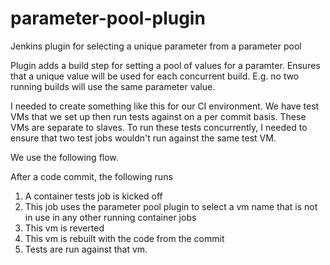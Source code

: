 # parameter-pool-plugin
Jenkins plugin for selecting a unique parameter from a parameter pool

Plugin adds a build step for setting a pool of values for a paramter.
Ensures that a unique value will be used for each concurrent build.
E.g. no two running builds will use the same parameter value.

I needed to create something like this for our CI environment.
We have test VMs that we set up then run tests against on a per commit basis.
These VMs are separate to slaves.
To run these tests concurrently, I needed to ensure that two test jobs wouldn't run against the same test VM.

We use the following flow.

After a code commit, the following runs

1) A container tests job is kicked off<br/>
2) This job uses the parameter pool plugin to select a vm name that is not in use in any other running container jobs<br/>
3) This vm is reverted<br/>
4) This vm is rebuilt with the code from the commit<br/>
5) Tests are run against that vm.
